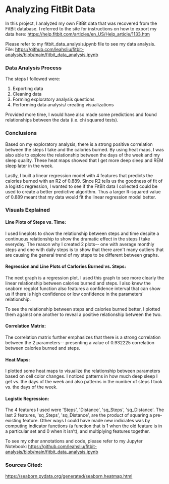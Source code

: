 # Analyzing FitBit Data
In this project, I analyzed my own FitBit data that was recovered from the FitBit database. I referred to the site for instructions on how to export my data here: https://help.fitbit.com/articles/en_US/Help_article/1133.htm

Please refer to my fitbit_data_analysis.ipynb file to see my data analysis.
File: https://github.com/leahsliu/fitbit-analysis/blob/main/fitbit_data_analysis.ipynb

### Data Analysis Process
The steps I followed were:
1. Exporting data
2. Cleaning data
3. Forming exploratory analysis questions
4. Performing data analysis/ creating visualizations

Provided more time, I would have also made some predictions and found relationships between the data (i.e. chi squared tests).

### Conclusions
Based on my exploratory analysis, there is a strong positive correlation between the steps I take and the calories burned. By using heat maps, I was also able to explore the relationship between the days of the week and my sleep quality. These heat maps showed that I get more deep sleep and REM sleep later in the week.

Lastly, I built a linear regression model with 4 features that predicts the calories burned with an R2 of 0.889. Since R2 tells us the goodness of fit of a logistic regression, I wanted to see if the FitBit data I collected could be used to create a better predictive algorithm. Thus a larger R-squared value of 0.889 meant that my data would fit the linear regression model better.

### Visuals Explained
#### Line Plots of Steps vs. Time:
I used lineplots to show the relationship between steps and time despite a continuous relationship to show the dramatic effect in the steps I take everyday. The reason why I created 2 plots-- one with average monthly steps and one with daily steps is to show that there aren't many outliers that are causing the general trend of my steps to be different between graphs.

#### Regression and Line Plots of Carlories Burned vs. Steps:
The next graph is a regression plot. I used this graph to see more clearly the linear relationship between calories burned and steps. I also knew the seaborn regplot function also features a confidence interval that can show us if there is high confidence or low confidence in the parameters' relationship.

To see the relationship between steps and calories burned better, I plotted them against one another to reveal a positive relationship between the two.

#### Correlation Matrix:
The correlation matrix further emphasizes that there is a strong correlation between the 2 parameters-- presenting a value of 0.932225 correlation between calories burned and steps.

#### Heat Maps:
I plotted some heat maps to visualize the relationship between parameters based on cell color changes. I noticed patterns in how much deep sleep I get vs. the days of the week and also patterns in the number of steps I took vs. the days of the week.

#### Logistic Regression:
The 4 features I used were 'Steps', 'Distance', 'sq_Steps', 'sq_Distance'. The last 2 features, 'sq_Steps', 'sq_Distance', are the product of squaring a pre-existing feature. Other ways I could have made new indiciates was by computing indicator functions (a function that is 1 when the old feature is in a particular set and 0 when it isn’t), and multiplying features together.

To see my other annotations and code, please refer to my Jupyter Notebook: https://github.com/leahsliu/fitbit-analysis/blob/main/fitbit_data_analysis.ipynb

### Sources Cited:
https://seaborn.pydata.org/generated/seaborn.heatmap.html
